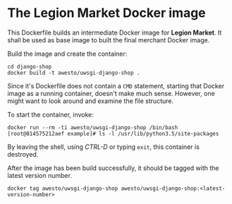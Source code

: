 # The Legion Market Docker image

This Dockerfile builds an intermediate Docker image for **Legion Market**. It shall be used as
base image to built the final merchant Docker image.

Build the image and create the container:

```
cd django-shop
docker build -t awesto/uwsgi-django-shop .
```

Since it's Dockerfile does not contain a ``CMD`` statement, starting that Docker image as a running
container, doesn't make much sense. However, one might want to look around and examine the file
structure.

To start the container, invoke:

```
docker run --rm -ti awesto/uwsgi-django-shop /bin/bash
[root@814575212aef example]# ls -l /usr/lib/python3.5/site-packages
```

By leaving the shell, using *CTRL-D* or typing ``exit``, this container is destroyed.


After the image has been build successfully, it should be tagged with the latest version
number.

```
docker tag awesto/uwsgi-django-shop awesto/uwsgi-django-shop:<latest-version-number>
```
